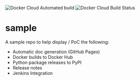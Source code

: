 ![Docker Cloud Automated
build](https://img.shields.io/docker/cloud/automated/satchahal/sample.svg)
![Docker Cloud Build
Status](https://img.shields.io/docker/cloud/build/satchahal/sample.svg)

# sample 
A sample repo to help display / PoC the following:
* Automatic doc generation (GitHub Pages)
* Docker builds to Docker Hub
* Python package releases to PyPI 
* Release notes
* Jenkins Integration
